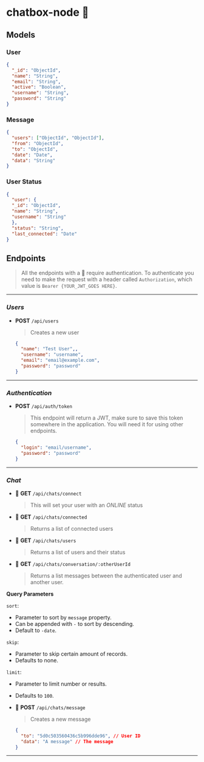 # chatbox-node 🚀

## **Models**

### User

  ```json
  {
    "_id": "ObjectId",
    "name": "String",
    "email": "String",
    "active": "Boolean",
    "username": "String",
    "password": "String"
  }
  ```
  
### Message

  ```json
  {
    "users": ["ObjectId", "ObjectId"],
    "from": "ObjectId",
    "to": "ObjectId",
    "date": "Date",
    "data": "String"
  }
  ```
  
### User Status

  ```json
  {
    "user": {
    "_id": "ObjectId",
    "name": "String",
    "username": "String"
    },
    "status": "String",
    "last_connected": "Date"
  }
  ```

## **Endpoints**

> All the endpoints with a 🔐 require authentication. To authenticate you need to make the request with a header called `Authorization`, which value is `Bearer {YOUR_JWT_GOES HERE}`.

---

### _Users_

- **POST** `/api/users`

  > Creates a new user

  ```json
  {
    "name": "Test User",,
    "username": "username",
    "email": "email@example.com",
    "password": "password"
  }
  ```

---

### _Authentication_

- **POST** `/api/auth/token`

  > This endpoint will return a JWT, make sure to save this token somewhere in the application. You will need it for using other endpoints.

  ```json
  {
    "login": "email/username",
    "password": "password"
  }
  ```

---

### _Chat_

- 🔐 **GET** `/api/chats/connect`

  > This will set your user with an _ONLINE_ status

- 🔐 **GET** `/api/chats/connected`

  > Returns a list of connected users

- 🔐 **GET** `/api/chats/users`

  > Returns a list of users and their status
  
- 🔐 **GET** `/api/chats/conversation/:otherUserId`

  > Returns a list messages between the authenticated user and another user.
  
**Query Parameters**
      
`sort`: 
  - Parameter to sort by `message` property.
  - Can be appended with `-` to sort by descending.
  - Default to `-date`.

`skip`:
  - Parameter to skip certain amount of records.
  - Defaults to none.

`limit`:
  - Parameter to limit number or results.
  - Defaults to `100`.

- 🔐 **POST** `/api/chats/message`
  > Creates a new message
  ```json
  {
    "to": "5d0c503560436c5b996dde96", // User ID
    "data": "A message" // The message
  }
  ```

---
